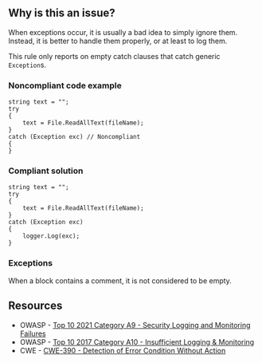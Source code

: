 ## Why is this an issue?
 
When exceptions occur, it is usually a bad idea to simply ignore them. Instead, it is better to handle them properly, or at least to log them.
 
This rule only reports on empty catch clauses that catch generic `Exception`s.
 
### Noncompliant code example

    string text = "";
    try
    {
        text = File.ReadAllText(fileName);
    }
    catch (Exception exc) // Noncompliant
    {
    }

### Compliant solution

    string text = "";
    try
    {
        text = File.ReadAllText(fileName);
    }
    catch (Exception exc)
    {
        logger.Log(exc);
    }

### Exceptions
 
When a block contains a comment, it is not considered to be empty.
 
## Resources
 
- OWASP - [Top 10 2021 Category A9 - Security Logging and
  Monitoring Failures](https://owasp.org/Top10/A09_2021-Security_Logging_and_Monitoring_Failures/)
- OWASP - [Top 10 2017 Category A10 -
  Insufficient Logging & Monitoring](https://owasp.org/www-project-top-ten/2017/A10_2017-Insufficient_Logging%2526Monitoring)
- CWE - [CWE-390 - Detection of Error Condition Without Action](https://cwe.mitre.org/data/definitions/390)